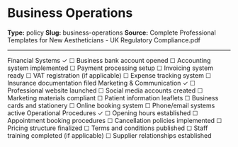 # Business Operations

**Type:** policy
**Slug:** business-operations
**Source:** Complete Professional Templates for New Aestheticians - UK Regulatory Compliance.pdf

---

Financial Systems ✓ ☐ Business bank account opened ☐ Accounting system implemented ☐ Payment
processing setup ☐ Invoicing system ready ☐ VAT registration (if applicable) ☐ Expense tracking system
☐ Insurance documentation filed
Marketing & Communication ✓ ☐ Professional website launched ☐ Social media accounts created ☐
Marketing materials compliant ☐ Patient information leaflets ☐ Business cards and stationery ☐ Online
booking system ☐ Phone/email systems active
Operational Procedures ✓ ☐ Opening hours established ☐ Appointment booking procedures ☐
Cancellation policies implemented ☐ Pricing structure finalized ☐ Terms and conditions published ☐
Staff training completed (if applicable) ☐ Supplier relationships established